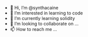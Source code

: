 - 👋 Hi, I’m @synthacaine
- 👀 I’m interested in learning to code 
- 🌱 I’m currently learning solidity
- 💞️ I’m looking to collaborate on ...
- 📫 How to reach me ...

<!---
synthacaine/synthacaine is a ✨ special ✨ repository because its `README.md` (this file) appears on your GitHub profile.
You can click the Preview link to take a look at your changes.
--->
